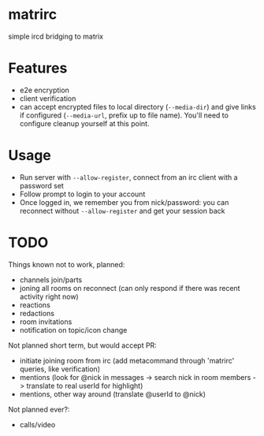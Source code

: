 # matrirc

simple ircd bridging to matrix

# Features

- e2e encryption
- client verification
- can accept encrypted files to local directory (`--media-dir`) and give links if configured (`--media-url`, prefix up to file name).
You'll need to configure cleanup yourself at this point.

# Usage

- Run server with `--allow-register`, connect from an irc client with a password set
- Follow prompt to login to your account
- Once logged in, we remember you from nick/password: you can reconnect without `--allow-register` and get your session back

# TODO

Things known not to work, planned:
 - channels join/parts
 - joning all rooms on reconnect (can only respond if there was recent activity right now)
 - reactions
 - redactions
 - room invitations
 - notification on topic/icon change

 Not planned short term, but would accept PR:
  - initiate joining room from irc (add metacommand through 'matrirc' queries, like verification)
  - mentions (look for @nick in messages -> search nick in room members -> translate to real userId for highlight)
  - mentions, other way around (translate @userId to @nick)

Not planned ever?:
 - calls/video
